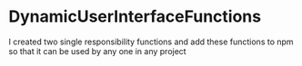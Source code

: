 # DynamicUserInterfaceFunctions
I created two single responsibility functions and add these functions to npm 
so that it can be used by any one in any project
